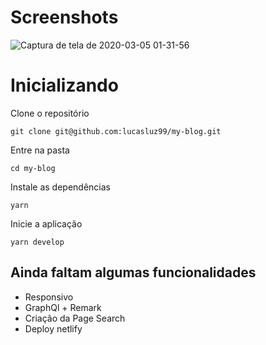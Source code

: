 # Screenshots

![Captura de tela de 2020-03-05 01-31-56](https://user-images.githubusercontent.com/53489804/75948106-52226780-5e81-11ea-9f35-5dc319a41543.png)

# Inicializando

 Clone o repositório

`git clone git@github.com:lucasluz99/my-blog.git`

 Entre na pasta

`cd my-blog`

 Instale as dependências

 `yarn`

 Inicie a aplicação

`yarn develop`


## Ainda faltam algumas funcionalidades

- Responsivo
- GraphQl + Remark
- Criação da Page Search
- Deploy netlify